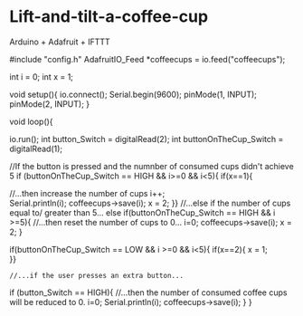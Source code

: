 # Lift-and-tilt-a-coffee-cup
Arduino + Adafruit + IFTTT


#include "config.h"
AdafruitIO_Feed *coffeecups = io.feed("coffeecups");

int i = 0;
int x = 1;

void setup(){
  io.connect();
  Serial.begin(9600);
  pinMode(1, INPUT);
  pinMode(2, INPUT);
}

void loop(){
  
  io.run();
  int button_Switch = digitalRead(2);
  int buttonOnTheCup_Switch = digitalRead(1);

  //If the button is pressed and the numnber of consumed cups didn't achieve 5
  if (buttonOnTheCup_Switch == HIGH && i>=0 && i<5){
    if(x==1){
      
  //...then increase the number of cups
    i++;    
    Serial.println(i);
    coffeecups->save(i);
    x = 2;
  }}
    //...else if the number of cups equal to/ greater than 5...
  else if(buttonOnTheCup_Switch == HIGH && i >=5){
       //...then reset the number of cups to 0...
    i=0;
    coffeecups->save(i);
    x = 2;
  }
  
  if(buttonOnTheCup_Switch == LOW && i >=0 && i<5){
        if(x==2){
         x = 1;    
  }}

    //...if the user presses an extra button...
if (button_Switch == HIGH){
      //...then the number of consumed coffee cups will be reduced to 0.
    i=0;
    Serial.println(i);
    coffeecups->save(i);
}
}


